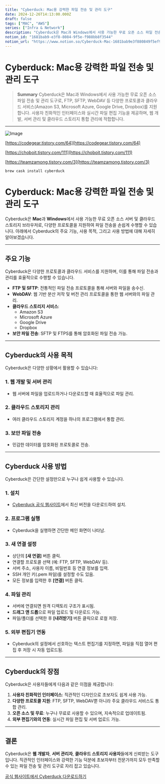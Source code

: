 ```yaml
---
title: "Cyberduck: Mac용 강력한 파일 전송 및 관리 도구"
date: 2024-12-26T14:13:00.000Z
draft: false
tags: ["MAC", "AWS"]
series: ["Infra & Network"]
description: "Cyberduck은 Mac과 Windows에서 사용 가능한 무료 오픈 소스 파일 전송 및 관리 도구로, FTP, SFTP, WebDAV 등 다양한 프로토콜과 클라우드 서비스(Amazon S3, Microsoft Azure, Google Drive, Dropbox)를 지원합니다. 사용자 친화적인 인터페이스와 실시간 파일 편집 기능을 제공하며, 웹 개발, 서버 관리 및 클라우드 스토리지 통합 관리에 적합합니다."
notion_id: "1681bab9-e3f8-8084-9f5e-f988bb8f3544"
notion_url: "https://www.notion.so/Cyberduck-Mac-1681bab9e3f880849f5ef988bb8f3544"
---
```


# Cyberduck: Mac용 강력한 파일 전송 및 관리 도구

> **Summary**
> Cyberduck은 Mac과 Windows에서 사용 가능한 무료 오픈 소스 파일 전송 및 관리 도구로, FTP, SFTP, WebDAV 등 다양한 프로토콜과 클라우드 서비스(Amazon S3, Microsoft Azure, Google Drive, Dropbox)를 지원합니다. 사용자 친화적인 인터페이스와 실시간 파일 편집 기능을 제공하며, 웹 개발, 서버 관리 및 클라우드 스토리지 통합 관리에 적합합니다.

---

![Image](https://prod-files-secure.s3.us-west-2.amazonaws.com/09ccd4d5-876c-4bba-bbdf-cc77a0a11257/56908b0e-dff2-4515-954e-29333274ccdf/image.png?X-Amz-Algorithm=AWS4-HMAC-SHA256&X-Amz-Content-Sha256=UNSIGNED-PAYLOAD&X-Amz-Credential=ASIAZI2LB466V4PRQOKD%2F20250724%2Fus-west-2%2Fs3%2Faws4_request&X-Amz-Date=20250724T115522Z&X-Amz-Expires=3600&X-Amz-Security-Token=IQoJb3JpZ2luX2VjEAMaCXVzLXdlc3QtMiJGMEQCIHPHpNtPrFcVi2tzN0WxwFWQPKukJvnHA89t8cv40TYUAiBC3H46ncQnjFimSCK83OhIK77SVxAYrxYTZ7EHNGZX1Cr%2FAwgsEAAaDDYzNzQyMzE4MzgwNSIMij8RVlbN2T14shc4KtwD2kB3J0bdHsZBQ%2B%2Bm43Gj%2B2TBrDRVYisozR826eZAmFsqV93eLMvv1DvtyDTadEMR83SfIwOIOL48E2B7H1ZabZ2bj2NfRQFayazpdQDdVxEpad33rKri4uKNp9TSZSZIrbfGzAyYQc4%2FsfHaMUNhiZ%2BI%2FF0Ka8e0ucXV47m50EPgWfkIjlk%2BGjx1p6K3UBwSJ5Med9u%2BtBRunJubEuNRJT7fXFFfD4jzz38JLQoG%2FdXHvb59rMlprvKHtHY97mlq9ovpsdNeV34TFwUEYPxyzXZANc%2B%2Fp6bX3MjhuK7HSIxiN0ks4v4A20hg28vAywBugDhJMnNeEwN32BTMmkutdi%2Fm3Ohk%2F4oRL6OAQNRdzlrJIgul0%2B6EQuI0LMm3s1yZcwKKpUbWsdeYLTS6OoJVs%2B%2FfW7rWO1zTFEpwkk9QMe%2F7FvGmBr%2Fr9AsXbf0p%2BTkfixVweeWGHlydmd0K%2FAP5hluXsha%2BnqjcKH8xNTCjesIUxLfLTnJvR2XFXAZOYT7BY93RhwbuF15hYgi795A6Fldha4c2%2FMgkiPrTlNJBegYPGPZRnBxbWypKgwuc%2FprWHmVbCQwucvnqsJMZuaIcnLHLmHGxWx%2B0tayxxkxvBJ9sXaeXDVRb3NDZ3nEwtZyIxAY6pgFxXUMwhBh%2BVrq3jjy0SWevWouvI%2F%2FQ6HCkMp%2ByQHI5lTRy%2B1t4WQmtGwEjf7H4ubPErlHFsMJAKqpAeZ3I0gQ1UjYyZVa5Z71uE78P28nCm2yxzFJ1066gOtuzdJKj2I0JtwcI710hSu2urt9%2BTHEkSqGDG0BO0KOKJkp6ZGhD7Z6ZiUHAXj3YY8Q5%2Fi7Vhlexn1icJ78iang%2B93qtueS5H8Wp%2BzxW&X-Amz-Signature=b66d0b2d3c2abd939d07d787d6306897adebe680672b18c05c24aac954745dcf&X-Amz-SignedHeaders=host&x-amz-checksum-mode=ENABLED&x-id=GetObject)

[https://codegear.tistory.com/64](https://codegear.tistory.com/64)

[https://choboit.tistory.com/111](https://choboit.tistory.com/111)

[https://teamzamong.tistory.com/3](https://teamzamong.tistory.com/3)

```plain text
brew cask install cyberduck
```

# Cyberduck: Mac용 강력한 파일 전송 및 관리 도구

Cyberduck은 **Mac**과 **Windows**에서 사용 가능한 무료 오픈 소스 서버 및 클라우드 스토리지 브라우저로, 다양한 프로토콜을 지원하여 파일 전송을 손쉽게 수행할 수 있습니다. 아래에서 Cyberduck의 주요 기능, 사용 목적, 그리고 사용 방법에 대해 자세히 알아보겠습니다.

---

## 주요 기능

Cyberduck은 다양한 프로토콜과 클라우드 서비스를 지원하며, 이를 통해 파일 전송과 관리를 효율적으로 수행할 수 있습니다.

- **FTP 및 SFTP**: 전통적인 파일 전송 프로토콜을 통해 서버와 파일을 송수신.
- **WebDAV**: 웹 기반 분산 저작 및 버전 관리 프로토콜을 통한 웹 서버와의 파일 관리.
- **클라우드 스토리지 서비스**:
  - Amazon S3
  - Microsoft Azure
  - Google Drive
  - Dropbox
- **보안 파일 전송**: SFTP 및 FTPS를 통해 암호화된 파일 전송 가능.
---

## Cyberduck의 사용 목적

Cyberduck은 다양한 상황에서 활용할 수 있습니다:

### 1. **웹 개발 및 서버 관리**

- 웹 서버에 파일을 업로드하거나 다운로드할 때 효율적으로 파일 관리.
### 2. **클라우드 스토리지 관리**

- 여러 클라우드 스토리지 계정을 하나의 프로그램에서 통합 관리.
### 3. **보안 파일 전송**

- 민감한 데이터를 암호화된 프로토콜로 전송.
---

## Cyberduck 사용 방법

Cyberduck은 간단한 설정만으로 누구나 쉽게 사용할 수 있습니다.

### 1. **설치**

- [Cyberduck 공식 웹사이트](https://cyberduck.io/)에서 최신 버전을 다운로드하여 설치.
### 2. **프로그램 실행**

- Cyberduck을 실행하면 간단한 메인 화면이 나타남.
### 3. **새 연결 설정**

- 상단의 **[새 연결]** 버튼 클릭.
- 연결할 프로토콜 선택 (예: FTP, SFTP, WebDAV 등).
- 서버 주소, 사용자 이름, 비밀번호 등 연결 정보를 입력.
- SSH 개인 키(.pem 파일)를 설정할 수도 있음.
- 모든 정보를 입력한 후 **[연결]** 버튼 클릭.
### 4. **파일 관리**

- 서버에 연결되면 원격 디렉토리 구조가 표시됨.
- **드래그 앤 드롭**으로 파일 업로드 및 다운로드 가능.
- 파일/폴더를 선택한 후 **[내려받기]** 버튼 클릭으로 로컬 저장.
### 5. **외부 편집기 연동**

- Cyberduck의 설정에서 선호하는 텍스트 편집기를 지정하면, 파일을 직접 열어 편집 후 저장 시 자동 업로드됨.
---

## Cyberduck의 장점

Cyberduck은 사용자들에게 다음과 같은 이점을 제공합니다:

1. **사용자 친화적인 인터페이스**: 직관적인 디자인으로 초보자도 쉽게 사용 가능.
1. **다양한 프로토콜 지원**: FTP, SFTP, WebDAV뿐 아니라 주요 클라우드 서비스도 통합 관리.
1. **오픈 소스 및 무료**: 누구나 무료로 사용할 수 있으며, 지속적으로 업데이트됨.
1. **외부 편집기와의 연동**: 실시간 파일 편집 및 서버 업로드 가능.
---

## 결론

Cyberduck은 **웹 개발자**, **서버 관리자**, **클라우드 스토리지 사용자**들에게 신뢰받는 도구입니다. 직관적인 인터페이스와 강력한 기능 덕분에 초보자부터 전문가까지 모두 만족할 수 있는 파일 전송 및 관리 도구로 자리 잡고 있습니다.

[공식 웹사이트에서 Cyberduck 다운로드하기](https://cyberduck.io/)

